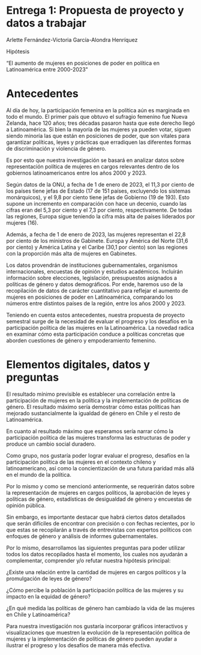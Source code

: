 # Entrega 1: Propuesta de proyecto y datos a trabajar 

Arlette Fernández-Victoria García-Alondra Henríquez 

Hipótesis 

“El aumento de mujeres en posiciones de poder en política en Latinoamérica entre 2000-2023" 

# Antecedentes 

Al día de hoy, la participación femenina en la política aún es marginada en todo el mundo. El primer país que obtuvo el sufragio femenino fue Nueva Zelanda, hace 120 años; tres décadas pasaron hasta que este derecho llegó a Latinoamérica. Si bien la mayoría de las mujeres ya pueden votar, siguen siendo minoría las que están en posiciones de poder, que son vitales para garantizar políticas, leyes y prácticas que erradiquen las diferentes formas de discriminación y violencia de género.  

Es por esto que nuestra investigación se basará en analizar datos sobre representación política de mujeres en cargos relevantes dentro de los gobiernos latinoamericanos entre los años 2000 y 2023. 

Según datos de la ONU, a fecha de 1 de enero de 2023, el 11,3 por ciento de los países tiene jefas de Estado (17 de 151 países, excluyendo los sistemas monárquicos), y el 9,8 por ciento tiene jefas de Gobierno (19 de 193). Esto supone un incremento en comparación con hace un decenio, cuando las cifras eran del 5,3 por ciento y el 7,3 por ciento, respectivamente. De todas las regiones, Europa sigue teniendo la cifra más alta de países liderados por mujeres (16).  

Además, a fecha de 1 de enero de 2023, las mujeres representan el 22,8 por ciento de los ministros de Gabinete. Europa y América del Norte (31,6 por ciento) y América Latina y el Caribe (30,1 por ciento) son las regiones con la proporción más alta de mujeres en Gabinetes. 

Los datos provendrán de instituciones gubernamentales, organismos internacionales, encuestas de opinión y estudios académicos. Incluirán información sobre elecciones, legislación, presupuestos asignados a políticas de género y datos demográficos. Por ende, haremos uso de la recopilación de datos de carácter cuantitativo para reflejar el aumento de mujeres en posiciones de poder en Latinoamérica, comparando los números entre distintos países de la región, entre los años 2000 y 2023. 

Teniendo en cuenta estos antecedentes, nuestra propuesta de proyecto semestral surge de la necesidad de evaluar el progreso y los desafíos en la participación política de las mujeres en la Latinoamérica. La novedad radica en examinar cómo esta participación conduce a políticas concretas que aborden cuestiones de género y empoderamiento femenino. 

# Elementos digitales, datos y preguntas 

El resultado mínimo previsible es establecer una correlación entre la participación de mujeres en la política y la implementación de políticas de género. El resultado máximo sería demostrar cómo estas políticas han mejorado sustancialmente la igualdad de género en Chile y el resto de Latinoamérica. 

En cuanto al resultado máximo que esperamos sería narrar cómo la participación política de las mujeres transforma las estructuras de poder y produce un cambio social duradero. 

Como grupo, nos gustaría poder lograr evaluar el progreso, desafíos en la participación política de las mujeres en el contexto chileno y latinoamericano, así como la concientización de una futura paridad más allá en el mundo de la política. 

Por lo mismo y como se mencionó anteriormente, se requerirán datos sobre la representación de mujeres en cargos políticos, la aprobación de leyes y políticas de género, estadísticas de desigualdad de género y encuestas de opinión pública. 

Sin embargo, es importante destacar que habrá ciertos datos detallados que serán difíciles de encontrar con precisión o con fechas recientes, por lo que estas se recopilarán a través de entrevistas con expertos políticos con enfoques de género y análisis de informes gubernamentales.     

Por lo mismo, desarrollamos las siguientes preguntas para poder utilizar todos los datos recopilados hasta el momento, los cuales nos ayudarán a complementar, comprender y/o refutar nuestra hipótesis principal:  

¿Existe una relación entre la cantidad de mujeres en cargos políticos y la promulgación de leyes de género?  

¿Cómo percibe la población la participación política de las mujeres y su impacto en la equidad de género?  

¿En qué medida las políticas de género han cambiado la vida de las mujeres en Chile y Latinoamérica? 

Para nuestra investigación nos gustaría incorporar gráficos interactivos y visualizaciones que muestren la evolución de la representación política de mujeres y la implementación de políticas de género pueden ayudar a ilustrar el progreso y los desafíos de manera más efectiva.  
